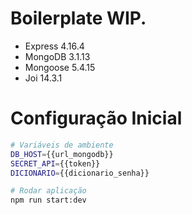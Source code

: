 # Boilerplate WIP.

- Express 4.16.4
- MongoDB 3.1.13
- Mongoose 5.4.15
- Joi 14.3.1

# Configuração Inicial
```sh
# Variáveis de ambiente
DB_HOST={{url_mongodb}}
SECRET_API={{token}}
DICIONARIO={{dicionario_senha}}

# Rodar aplicação 
npm run start:dev
```



  
